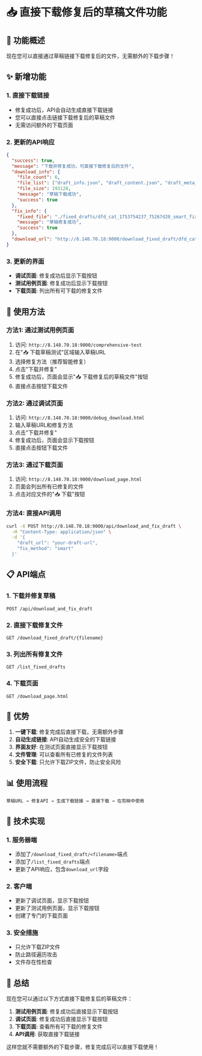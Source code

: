 # 📥 直接下载修复后的草稿文件功能

## 🎯 功能概述

现在您可以直接通过草稿链接下载修复后的文件，无需额外的下载步骤！

## ✨ 新增功能

### 1. 直接下载链接
- 修复成功后，API会自动生成直接下载链接
- 您可以直接点击链接下载修复后的草稿文件
- 无需访问额外的下载页面

### 2. 更新的API响应
```json
{
  "success": true,
  "message": "下载并修复成功，可直接下载修复后的文件",
  "download_info": {
    "file_count": 6,
    "file_list": ["draft_info.json", "draft_content.json", "draft_meta_info.json", ...],
    "file_size": 193128,
    "message": "草稿下载成功",
    "success": true
  },
  "fix_info": {
    "fixed_file": "./fixed_drafts/dfd_cat_1753754237_75267d20_smart_fixed.zip",
    "message": "草稿修复成功",
    "success": true
  },
  "download_url": "http://8.148.70.18:9000/download_fixed_draft/dfd_cat_1753754237_75267d20_smart_fixed.zip"
}
```

### 3. 更新的界面
- **调试页面**: 修复成功后显示下载按钮
- **测试用例页面**: 修复成功后显示下载按钮
- **下载页面**: 列出所有可下载的修复文件

## 🚀 使用方法

### 方法1: 通过测试用例页面
1. 访问: `http://8.148.70.18:9000/comprehensive-test`
2. 在"📥 下载草稿测试"区域输入草稿URL
3. 选择修复方法（推荐智能修复）
4. 点击"下载并修复"
5. 修复成功后，页面会显示"📥 下载修复后的草稿文件"按钮
6. 直接点击按钮下载文件

### 方法2: 通过调试页面
1. 访问: `http://8.148.70.18:9000/debug_download.html`
2. 输入草稿URL和修复方法
3. 点击"下载并修复"
4. 修复成功后，页面会显示下载按钮
5. 直接点击按钮下载文件

### 方法3: 通过下载页面
1. 访问: `http://8.148.70.18:9000/download_page.html`
2. 页面会列出所有已修复的文件
3. 点击对应文件的"📥 下载"按钮

### 方法4: 直接API调用
```bash
curl -X POST http://8.148.70.18:9000/api/download_and_fix_draft \
  -H "Content-Type: application/json" \
  -d '{
    "draft_url": "your-draft-url",
    "fix_method": "smart"
  }'
```

## 📋 API端点

### 1. 下载并修复草稿
```
POST /api/download_and_fix_draft
```

### 2. 直接下载修复文件
```
GET /download_fixed_draft/{filename}
```

### 3. 列出所有修复文件
```
GET /list_fixed_drafts
```

### 4. 下载页面
```
GET /download_page.html
```

## 🎉 优势

1. **一键下载**: 修复完成后直接下载，无需额外步骤
2. **自动生成链接**: API自动生成安全的下载链接
3. **界面友好**: 在测试页面直接显示下载按钮
4. **文件管理**: 可以查看所有已修复的文件列表
5. **安全下载**: 只允许下载ZIP文件，防止安全风险

## 📊 使用流程

```
草稿URL → 修复API → 生成下载链接 → 直接下载 → 在剪映中使用
```

## 🔧 技术实现

### 1. 服务器端
- 添加了`/download_fixed_draft/<filename>`端点
- 添加了`/list_fixed_drafts`端点
- 更新了API响应，包含`download_url`字段

### 2. 客户端
- 更新了调试页面，显示下载按钮
- 更新了测试用例页面，显示下载按钮
- 创建了专门的下载页面

### 3. 安全措施
- 只允许下载ZIP文件
- 防止路径遍历攻击
- 文件存在性检查

## 🎯 总结

现在您可以通过以下方式直接下载修复后的草稿文件：

1. **测试用例页面**: 修复成功后直接显示下载按钮
2. **调试页面**: 修复成功后直接显示下载按钮  
3. **下载页面**: 查看所有可下载的修复文件
4. **API调用**: 获取直接下载链接

这样您就不需要额外的下载步骤，修复完成后可以直接下载使用！ 